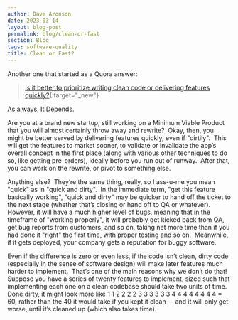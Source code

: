 ```yaml
---
author: Dave Aronson
date: 2023-03-14
layout: blog-post
permalink: blog/clean-or-fast
section: Blog
tags: software-quality
title: Clean or Fast?
---
```


Another one that started as a Quora answer:

> [Is it better to prioritize writing clean code or delivering features quickly?](https://www.quora.com/Is-it-better-to-prioritize-writing-clean-code-or-delivering-features-quickly/answer/Dave-Aronson){:target="_new"}

As always, It Depends.

Are you at a brand new startup,
still working on a Minimum Viable Product that you will almost certainly throw away and rewrite?&nbsp;
Okay, then,
you might be better served by delivering features quickly,
even if "dirtily".&nbsp;
This will get the features to market sooner,
to validate or invalidate the app’s overall concept in the first place
(along with various other techniques to do so,
like getting pre-orders),
ideally before you run out of runway.&nbsp;
After that,
you can work on the rewrite,
or pivot to something else.

Anything else?&nbsp;
They’re the same thing, really,
so I ass-u-me you mean "quick" as in "quick and dirty".&nbsp;
In the immediate term,
"get this feature basically working",
"quick and dirty" may be quicker to hand off the ticket to the next stage (whether that’s closing or hand off to QA or whatever).&nbsp;
However, it will have a much higher level of bugs,
meaning that in the timeframe of "working properly",
it will probably get kicked back from QA,
get bug reports from customers,
and so on,
taking net more time than if you had done it "right" the first time,
with proper testing and so on.&nbsp;
Meanwhile, if it gets deployed,
your company gets a reputation for buggy software.

Even if the difference is zero or even less,
if the code isn’t clean,
dirty code
(especially in the sense of software design)
will make later features much harder to implement.&nbsp;
That’s one of the main reasons why we don’t do that!&nbsp;
Suppose you have a series of twenty features to implement,
sized such that implementing each one on a clean codebase should take two units of time.&nbsp;
Done dirty,
it might look more like
1 1 2 2 2 2 3 3 3 3 3 3 4 4 4 4 4 4 4 4 = 60,
rather than the 40 it would take if you kept it clean --
and it will only get worse,
until it’s cleaned up (which also takes time).
